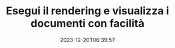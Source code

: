 ---
############################# Static ##########################
layout: "family"
date: 2023-12-20T06:39:57
draft: false

product: "Viewer"
product_tag: "viewer"

############################# Head ############################
head_title: "API di rendering e visualizzazione documenti | SDK per visualizzatore di documenti on‑premise e servizio online"
head_description: "Esegui il rendering e visualizza file Word, PDF, Excel, Powerpoint o immagini in modo semplice e gratuito"

############################# Header ##########################
title: "Esegui il rendering e visualizza i documenti con facilità"
description: |
  SDK potente per visualizzare documenti, convertendo vari formati in PDF, HTML e immagine.

  Carica documenti da varie origini, inclusi file, flussi, URL, server FTP, Amazon S3, archiviazione BLOB di Azure e altro ancora.

  Genera pagine HTML reattive, proteggi i file PDF di output e riordina le loro pagine, ruota le pagine, visualizza note e commenti se necessario.

############################# Platforms ############################
supported_platforms:
  enable: true  
  head_title: "Scegli la tua piattaforma"
  title: "Piattaforme supportate"
  description: "La libreria GroupDocs.Viewer supporta i seguenti sistemi operativi e framework"
  details_link_title: "Saperne di più"
  items:
    # supported_platforms loop
    - title: ".NET"
      description: "GroupDocs.Viewer for .NET"
      color: "blue"
      tag: "net"
      link: "/viewer/net/"
      features_link: "https://docs.groupdocs.com/viewer/net/system-requirements/"
      features:
        # features loop
        - content: ".NET Framework 4.6.2+  <br>  .NET Core 3.1  <br>  .NET 6+"
          rows: "3"
        # features loop
        - content: "Windows, Linux"
          rows: "1"
        # features loop
        - content: "Oltre 180 formati di file"
          rows: "1"
        # features loop
        - content: "Pacchetto dell'interfaccia utente per ASP.NET Core"
          rows: "1"
        # features loop
        - content: "ASP.NET WebForms Demo  <br>  ASP.NET MVC Demo  <br>  ASP.NET Core Demo"
          rows: "3"
    
    # supported_platforms loop
    - title: "Java"
      description: "GroupDocs.Viewer for Java"
      color: "red"
      tag: "java"
      link: "/viewer/java/"
      features_link: "https://docs.groupdocs.com/viewer/java/system-requirements/"
      features:
        # features loop
        - content: "J2SE 8.0 (1.8)+"
          rows: "3"
        # features loop
        - content:  "Windows, Linux, macOS"
          rows: "1"       
        # features loop
        - content: "Oltre 180 formati di file"
          rows: "1"
        # features loop
        - content:  "Pacchetto interfaccia utente per Spring e Dropwizard"
          rows: "1"
        # features loop
        - content:  "Spring Demo  <br>  Dropwizard demo"
          rows: "3"

    # supported_platforms loop
    - title: "Node.js"
      description: "GroupDocs.Viewer for Node.js"
      color: "green"
      tag: "nodejs-java"
      link: "/viewer/nodejs-java/"
      features_link: "https://docs.groupdocs.com/viewer/nodejs-java/system-requirements/"
      features:
        # features loop
        - content: "Node.js 16+  <br>  and J2SE 8.0 (1.8)+"
          rows: "3"
        # features loop
        - content:  "Windows, Linux, macOS"
          rows: "1"
        # features loop
        - content:  "Oltre 180 formati di file"
          rows: "1"
        # features loop
        - content:  "Pacchetto UI: disponibile a breve"
          rows: "1" 
        # features loop
        - content:  "Demo - in arrivo"
          rows: "3" 

    # supported_platforms loop
    - title: "Python"
      description: "GroupDocs.Viewer for Python"
      color: "yellow"
      tag: "python-net"
      link: "/viewer/python-net/"
      features_link: "https://docs.groupdocs.com/viewer/python-net/system-requirements/"
      features:
        # features loop
        - content: "Python 3.9+  <br>  and .Net 6+"
          rows: "3"
        # features loop
        - content:  "Windows, Linux, macOS"
          rows: "1"
        # features loop
        - content:  "Oltre 180 formati di file"
          rows: "1"
        # features loop
        - content:  "Pacchetto UI: disponibile a breve"
          rows: "1" 
        # features loop
        - content:  "Demo - in arrivo"
          rows: "3" 

############################# Features ############################

features:
  enable: true
  title: "Set di funzionalità di GroupDocs.Viewer"
  description: "API per eseguire il rendering di file di diversi tipi come HTML, PDF, PNG e JPEG nelle applicazioni per visualizzarli senza software di terze parti."

  items:
    # feature loop
    - icon: "view"
      title: "Visualizza documenti e immagini"
      content: "Visualizza i documenti visualizzandoli come file HTML, PDF, PNG e JPEG."

    # feature loop
    - icon: "password"
      title: "Apri documenti protetti"
      content: "Specificare una password per aprire i documenti crittografati."

    # feature loop
    - icon: "load"
      title: "Carica file da qualsiasi luogo"
      content: "Carica documenti da vari file, URL, server FTP, Amazon S3 e altro ancora."
    
    # feature loop
    - icon: "pages"
      title: "Visualizza tutte le pagine o pagine specifiche"
      content: "Specificare un intervallo di numeri di pagina di cui eseguire il rendering."


############################# Code samples ############################
code_samples:
  enable: true
  title: "Esempi di codice GroupDocs.Viewer"
  description: "Alcuni casi d'uso delle tipiche operazioni GroupDocs.Viewer in C#, Java, TypeScript"
  items:
    # code sample loop
    - title: "Come convertire i file DOCX in PDF"
      content: |
       Trasforma i documenti DOCX in PDF senza Microsoft Word o altri software installati. Carica e visualizza facilmente i file DOCX all'interno della tua applicazione .NET, sia che si tratti di un'applicazione Web o desktop. Ecco un esempio di come convertire un file DOCX in PDF:
      samples:
        - language: "C#"
          color: "blue"
          content: |
            ```csharp {style=abap}   
            // Carica il file DOCX da renderizzare
            using (Viewer viewer = new Viewer("sample.docx"))
            {
              // Renderizza DOCX in un file PDF
              PdfViewOptions viewOptions = new PdfViewOptions();
              viewer.View(viewOptions);
            }
            ```
        - language: "Java"
          color: "red"
          content: |
            ```java {style=abap}   
            import com.groupdocs.viewer.Viewer;
            import com.groupdocs.viewer.options.PdfViewOptions;
            // ...
            // Carica il file DOCX da renderizzare
            try (Viewer viewer = new Viewer("sample.docx")) {
                // Renderizza DOCX in un file PDF
                PdfViewOptions viewOptions = new PdfViewOptions();
                viewer.view(viewOptions);
            }
            ```
        - language: "TypeScript"
          color: "green"
          content: |
            ```javascript {style=abap}  
            // Carica il file DOCX da renderizzare
            const viewer = new groupdocs.viewer.Viewer("sample.docx")
            
            // Renderizza DOCX in un file PDF
            const viewOptions = groupdocs.viewer.PdfViewOptions(output.pdf)
            viewer.view(viewOptions)
            ```

        - language: "Python"
          color: "yellow"
          content: |
            ```python {style=abap} 
            import groupdocs.viewer as gv
            import groupdocs.viewer.options as gvo   
            // Carica il file DOCX da renderizzare
            with gv.Viewer("sample.docx") as viewer:
            
                // Renderizza DOCX in un file PDF
                viewOptions = gvo.PdfViewOptions("output.pdf")
                viewer.view(viewOptions)
            ```

############################# Formats ############################
formats:
  enable: true
  title:  "Sono supportati oltre 180 formati di file"
  description: "GroupDocs.Viewer supporta le operazioni con i più popolari [formati di file](https://docs.groupdocs.com/viewer/net/supported-document-formats/)"


############################# Metrics ############################

metrics:
  enable: true
  title: "Metriche approfondite e approfondimenti statistici"
  description: "Immergiti in un'analisi dettagliata delle nostre cifre chiave, fornendo metriche complete e approfondimenti statistici sui nostri risultati, impatto e crescita."

  items:
    # metrics loop
    - number: "180+"
      title: "Formati supportati"
      content: "Visualizza facilmente oltre 180 formati di file inclusi documenti, immagini e disegni CAD senza problemi. Supera le barriere di compatibilità e accedi facilmente a file diversi con la nostra soluzione di visualizzazione completa."
    # metrics loop
    - number: "1.0M"
      title: "Download di NuGet"
      content: "La nostra soluzione di pacchetto NuGet è diventata una risorsa affidabile e ampiamente adottata nella comunità degli sviluppatori, fornendo un'integrazione perfetta e funzionalità preziose per innumerevoli progetti."

    # metrics loop
    - number: "10+"
      title: "Biblioteche"
      content: "Il nostro prodotto include oltre 10 librerie che offrono funzionalità avanzate per ottimizzare le prestazioni. Queste librerie sono progettate per soddisfare diverse esigenze di sviluppo con capacità senza precedenti."
    
    # metrics loop
    - number: "100+"
      title: "Clienti felici"
      content: "Al servizio dei marchi più iconici in tutto il mondo. Scopri perché centinaia di persone adorano GroupDocs.Viewer! Esplora la navigazione fluida, la collaborazione conveniente e la facilità d'uso senza precedenti. Iscriviti adesso!"


############################# Customers ############################
# logo size X1 => 170:70  X2 => 340 : 140

customers:
  enable: true
  title: "I nostri clienti felici"
  description: "Le librerie GroupDocs sono utilizzate da marchi distinti e rinomati a livello globale in tutto il mondo."

  items:
    # customers loop
    - title: "BenQ Corporation"
      logo: "benq"
    # customers loop
    - title: "Nasdaq Stock Market"
      logo: "nasdaq"
    # customers loop
    - title: "AT&T Inc."
      logo: "att"
    # customers loop
    - title: "AstraZeneca"
      logo: "astrazeneca"
    # customers loop
    - title: "Central Bank of Argentina"
      logo: "argentinacentralbank"
    # customers loop
    - title: "Roche Holding AG"
      logo: "roche"
    # customers loop
    - title: "Capita"
      logo: "capita"
    # customers loop
    - title: "Axa S.A."
      logo: "axa"
    # customers loop
    - title: "Instructure Inc."
      logo: "instructure"
     # customers loop
    - title: "Wipro"
      logo: "wipro"



############################# Actions ############################

actions:
  enable: true
  title: "Pronti per iniziare?"
  description: "Prova gratuitamente le funzionalità di GroupDocs.Viewer o richiedi una licenza"

  items:
    #  loop
    - title: ".NET"
      link: "/viewer/net/"
      color: "blue"
        #  loop
    - title: "Java"
      link: "/viewer/java/"
      color: "red"
        #  loop
    - title: "Node.js"
      link: "/viewer/nodejs-java/"
      color: "green"
        #  loop
    - title: "Python"
      link: "/viewer/python-net/"
      color: "yellow"

############################# Faq ############################

faq:
  enable: true
  title: "Domande e preoccupazioni comuni"
  description: "Trova le risposte alle domande più comuni nella nostra sezione FAQ per rispondere rapidamente alle tue domande e preoccupazioni."

  items:
    #  loop
    - question: "Posso valutare i prodotti GroupDocs prima dell'acquisto?"
      answer: |
        SÌ! Per tutti i prodotti GroupDocs è disponibile una versione di valutazione priva di rischi. Incoraggiamo vivamente gli sviluppatori a scaricare e provare le nostre API prima dell'acquisto per garantire che soddisfino le tue esigenze al 100%.
    #  loop
    - question: "GroupDocs esegue dimostrazioni dei prodotti?"
      answer: |
        No, il nostro focus è sulle nostre API e sulla realizzazione dei prodotti più funzionali e stabili possibili. Offriamo prove completamente funzionali e gratuite sotto forma di [licenza temporanea](https://purchase.groupdocs.com/temporary-license/) in modo che tu possa testare il prodotto tu stesso.
    #  loop
    - question: "Dove posso scaricare il prodotto?"
      answer: |
        Tutti i prodotti sono disponibili per il download dal [sito Web](https://releases.groupdocs.com). Non inviamo copie fisiche del nostro software tramite posta.    
    #  loop
    - question: "Le licenze per sviluppatori di GroupDocs sono per utente o per utente nominato?"
      answer: |
        Le licenze per sviluppatori GroupDocs sono per utente, non per utente nominato. Comprendiamo che i membri di un team di codifica possono cambiare nel tempo e che non è pratico dover aggiornare la licenza ogni volta che ciò accade.
    #  loop
    - question: "Abbiamo bisogno di licenze solo per gli sviluppatori attivi? Ad esempio, abbiamo un team di due sviluppatori che lavorano nel turno A e un secondo team di due sviluppatori che lavorano nel turno B… in questa situazione, abbiamo bisogno di due o quattro licenze?"
      answer: |
        Tutti gli sviluppatori che stanno lavorando al progetto devono avere una licenza. In questa situazione, GroupDocs vede il tuo team come composto da quattro membri (anche se lavorano in momenti diversi).

############################# Cloud ############################

cloud_links:
  enable: true
  title: "API a basso codice GroupDocs.Viewer"
  description: "Accelera la visualizzazione di documenti o immagini in qualsiasi tipo di applicazione con la nostra API REST basata su cloud"

  items:
    #  loop
    - icon: "groupdocs_viewer-for-curl"
      title: "GroupDocs.Viewer Cloud for cURL"
      link: "https://products.groupdocs.cloud/viewer/curl"
      content: "Utilizza l'API di visualizzazione documenti RESTful di cURL per eseguire il rendering e mostrare in modo efficiente Microsoft Office, PDF e vari altri formati di file standard nelle tue applicazioni."

    #  loop
    - icon: "groupdocs_viewer-for-net"
      title: "GroupDocs.Viewer Cloud for .NET"
      link: "https://products.groupdocs.cloud/viewer/net"
      content: "Migliora le funzionalità di visualizzazione dei documenti nelle applicazioni .NET con Cloud SDK per .NET. Visualizza documenti senza problemi nei formati HTML, PDF o immagine."
    #  loop
    - icon: "groupdocs_viewer-for-java"
      title: "GroupDocs.Viewer Cloud for Java"
      link: "https://products.groupdocs.cloud/viewer/java"
      content: "Integra funzionalità avanzate di rendering dei documenti nelle tue applicazioni Java utilizzando un SDK per visualizzatore di documenti appositamente creato per Java."

############################# Apps ############################

app_links:
  enable: true
  title: "App GroupDocs.Viewer NoCode"
  description: "Applicazione online che ti consente di visualizzare oltre 180 formati di file popolari nel browser"

  items:
    #  loop
    - icon: "groupdocs_viewer-app"
      title: "GroupDocs.Viewer Total"
      link: "https://products.groupdocs.app/viewer/total"
      content: "Esplora un'applicazione online gratuita per visualizzare oltre 180 formati di file direttamente dal tuo browser Web preferito."

    #  loop
    - icon: "groupdocs_words-app"
      title:  "GroupDocs.Viewer DOCX"
      link: "https://products.groupdocs.app/viewer/docx"
      content: "Strumento basato sul Web per visualizzare facilmente file Microsoft Word su vari dispositivi."

    #  loop
    - icon: "groupdocs_pdf-app"
      title:  "GroupDocs.Viewer PDF"
      link: "https://products.groupdocs.app/viewer/pdf"
      content: "Apri e visualizza file PDF online con il visualizzatore PDF gratuito."
    

---